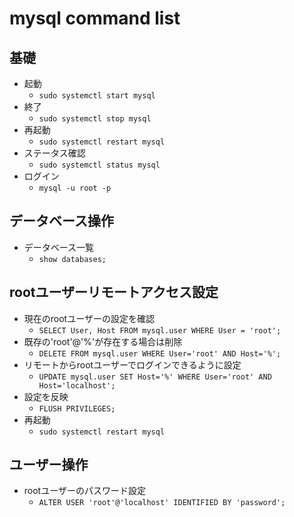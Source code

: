# mysql command list

## 基礎
- 起動
  - `sudo systemctl start mysql`
- 終了
  - `sudo systemctl stop mysql`
- 再起動
  - `sudo systemctl restart mysql`
- ステータス確認
  - `sudo systemctl status mysql`
- ログイン
  - `mysql -u root -p`

## データベース操作
- データベース一覧
  - `show databases;`

## rootユーザーリモートアクセス設定
- 現在のrootユーザーの設定を確認
  - `SELECT User, Host FROM mysql.user WHERE User = 'root';`
- 既存の'root'@'%'が存在する場合は削除
  - `DELETE FROM mysql.user WHERE User='root' AND Host='%';`
- リモートからrootユーザーでログインできるように設定
  - `UPDATE mysql.user SET Host='%' WHERE User='root' AND Host='localhost';`
- 設定を反映
  - `FLUSH PRIVILEGES;`
- 再起動
  - `sudo systemctl restart mysql`

## ユーザー操作
- rootユーザーのパスワード設定
  - `ALTER USER 'root'@'localhost' IDENTIFIED BY 'password';`

